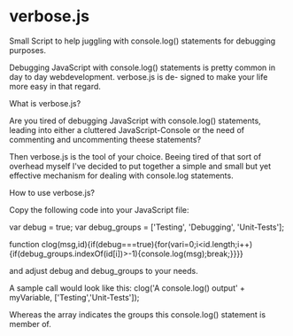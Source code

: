 verbose.js
==========

Small Script to help juggling with console.log() statements for debugging purposes.

Debugging JavaScript with console.log() statements is pretty common in day to day webdevelopment. verbose.js is de- signed to make your life more easy in that regard.

What is verbose.js?
      
Are you tired of debugging JavaScript with console.log() statements, leading into either a cluttered JavaScript-Console or the need of commenting and uncommenting theese statements?

Then verbose.js is the tool of your choice. Beeing tired of that sort of overhead myself I've decided to put together a simple and small but yet effective mechanism for dealing with console.log statements.

How to use verbose.js?

Copy the following code into your JavaScript file:

var debug = true;
var debug_groups = ['Testing', 'Debugging', 'Unit-Tests'];

function clog(msg,id){if(debug===true){for(vari=0;i<id.length;i++){if(debug_groups.indexOf(id[i])>-1){console.log(msg);break;}}}}

and adjust debug and debug_groups to your needs.

A sample call would look like this:
clog('A console.log() output' + myVariable, ['Testing','Unit-Tests']);

Whereas the array indicates the groups this console.log() statement is member of.